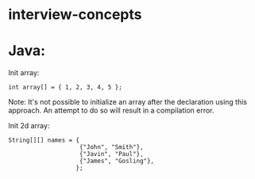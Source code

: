 # interview-concepts

# Java: 
Init array: 
```
int array[] = { 1, 2, 3, 4, 5 };
```
Note: It's not possible to initialize an array after the declaration using this approach. An attempt to do so will result in a compilation error.

Init 2d array:
```
String[][] names = { 
                    {"John", "Smith"}, 
                    {"Javin", "Paul"}, 
                    {"James", "Gosling"}, 
                   };
```
